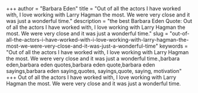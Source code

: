+++
author = "Barbara Eden"
title = "Out of all the actors I have worked with, I love working with Larry Hagman the most. We were very close and it was just a wonderful time."
description = "the best Barbara Eden Quote: Out of all the actors I have worked with, I love working with Larry Hagman the most. We were very close and it was just a wonderful time."
slug = "out-of-all-the-actors-i-have-worked-with-i-love-working-with-larry-hagman-the-most-we-were-very-close-and-it-was-just-a-wonderful-time"
keywords = "Out of all the actors I have worked with, I love working with Larry Hagman the most. We were very close and it was just a wonderful time.,barbara eden,barbara eden quotes,barbara eden quote,barbara eden sayings,barbara eden saying,quotes, sayings,quote, saying, motivation"
+++
Out of all the actors I have worked with, I love working with Larry Hagman the most. We were very close and it was just a wonderful time.
